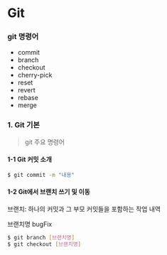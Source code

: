 # Git 

### git 명령어

- commit
- branch
- checkout
- cherry-pick
- reset
- revert
- rebase
- merge


### 1. Git 기본

> git 주요 명령어

#### 1-1 Git 커밋 소개

```bash
$ git commit -m "내용"
```

#### 1-2 Git에서 브랜치 쓰기 및 이동

브랜치: 하나의 커밋과 그 부모 커밋들을 포함하는 작업 내역

브랜치명 bugFix

```bash
$ git branch [브랜치명]
$ git checkout [브랜치명]
```
